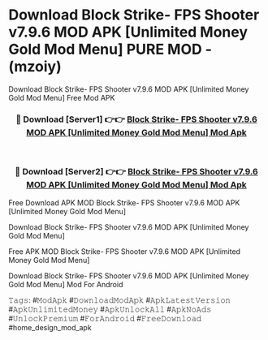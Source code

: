 # Download Block Strike- FPS Shooter v7.9.6 MOD APK [Unlimited Money Gold Mod Menu] PURE MOD - (mzoiy)
Download Block Strike- FPS Shooter v7.9.6 MOD APK [Unlimited Money Gold Mod Menu] Free Mod APK

<div align="center">
<h3>🔴 Download [Server1] 👉👉 <a href="https://apk-comot.site?title=Block_Strike-_FPS_Shooter_v7.9.6_MOD_APK_[Unlimited_Money_Gold_Mod_Menu]">Block Strike- FPS Shooter v7.9.6 MOD APK [Unlimited Money Gold Mod Menu] Mod Apk</a></h3><br>

<h3>🔴 Download [Server2] 👉👉 <a href="https://apk-comot.site?title=Block_Strike-_FPS_Shooter_v7.9.6_MOD_APK_[Unlimited_Money_Gold_Mod_Menu]">Block Strike- FPS Shooter v7.9.6 MOD APK [Unlimited Money Gold Mod Menu] Mod Apk</a></h3>
</div>


Free Download APK MOD Block Strike- FPS Shooter v7.9.6 MOD APK [Unlimited Money Gold Mod Menu]

Download Block Strike- FPS Shooter v7.9.6 MOD APK [Unlimited Money Gold Mod Menu] 

Free APK MOD Block Strike- FPS Shooter v7.9.6 MOD APK [Unlimited Money Gold Mod Menu] 

Download Block Strike- FPS Shooter v7.9.6 MOD APK [Unlimited Money Gold Mod Menu] Mod For Android

𝚃𝚊𝚐𝚜: #𝙼𝚘𝚍𝙰𝚙𝚔 #𝙳𝚘𝚠𝚗𝚕𝚘𝚊𝚍𝙼𝚘𝚍𝙰𝚙𝚔 #𝙰𝚙𝚔𝙻𝚊𝚝𝚎𝚜𝚝𝚅𝚎𝚛𝚜𝚒𝚘𝚗 #𝙰𝚙𝚔𝚄𝚗𝚕𝚒𝚖𝚒𝚝𝚎𝚍𝙼𝚘𝚗𝚎𝚢 #𝙰𝚙𝚔𝚄𝚗𝚕𝚘𝚌𝚔𝙰𝚕𝚕 #𝙰𝚙𝚔𝙽𝚘𝙰𝚍𝚜 #𝚄𝚗𝚕𝚘𝚌𝚔𝙿𝚛𝚎𝚖𝚒𝚞𝚖 #𝙵𝚘𝚛𝙰𝚗𝚍𝚛𝚘𝚒𝚍 #𝙵𝚛𝚎𝚎𝙳𝚘𝚠𝚗𝚕𝚘𝚊𝚍 #home_design_mod_apk